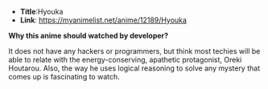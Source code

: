 <!--
  Hi there! Thank you for sumbiting a PR!
  Before you make PR, please fill this form
-->

- **Title**:Hyouka
- **Link**: https://myanimelist.net/anime/12189/Hyouka

**Why this anime should watched by developer?**

It does not have any hackers or programmers, but think most techies will be able to relate with the energy-conserving, apathetic protagonist, Oreki Houtarou. Also, the way he uses logical reasoning to solve any mystery that comes up is fascinating to watch.